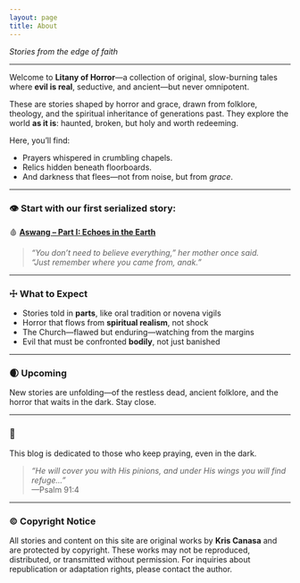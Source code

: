 ```yaml
---
layout: page
title: About
---
```


*Stories from the edge of faith*

---

Welcome to **Litany of Horror**—a collection of original, slow-burning tales where **evil is real**, seductive, and ancient—but never omnipotent.

These are stories shaped by horror and grace, drawn from folklore, theology, and the spiritual inheritance of generations past. They explore the world **as it is**: haunted, broken, but holy and worth redeeming.

Here, you’ll find:
- Prayers whispered in crumbling chapels.
- Relics hidden beneath floorboards.
- And darkness that flees—not from noise, but from *grace*.

---

### 👁 Start with our first serialized story:  
🩸 **[Aswang – Part I: Echoes in the Earth](/aswang/part-i-echoes-in-the-earth/)**

> *“You don’t need to believe everything,” her mother once said.  
> “Just remember where you came from, anak.”*

---

### ☩ What to Expect

- Stories told in **parts**, like oral tradition or novena vigils
- Horror that flows from **spiritual realism**, not shock
- The Church—flawed but enduring—watching from the margins
- Evil that must be confronted **bodily**, not just banished

---

### 🌒 Upcoming
New stories are unfolding—of the restless dead, ancient folklore, and the horror that waits in the dark. Stay close.

---

### 🙏  
This blog is dedicated to those who keep praying, even in the dark.

> _“He will cover you with His pinions, and under His wings you will find refuge...”_  
> —Psalm 91:4

---

### © Copyright Notice

All stories and content on this site are original works by **Kris Canasa** and are protected by copyright. These works may not be reproduced, distributed, or transmitted without permission. For inquiries about republication or adaptation rights, please contact the author.